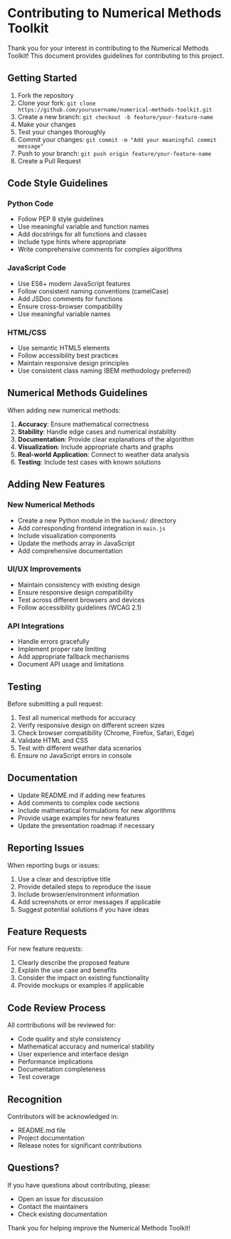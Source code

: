 # Contributing to Numerical Methods Toolkit

Thank you for your interest in contributing to the Numerical Methods Toolkit! This document provides guidelines for contributing to this project.

## Getting Started

1. Fork the repository
2. Clone your fork: `git clone https://github.com/yourusername/numerical-methods-toolkit.git`
3. Create a new branch: `git checkout -b feature/your-feature-name`
4. Make your changes
5. Test your changes thoroughly
6. Commit your changes: `git commit -m "Add your meaningful commit message"`
7. Push to your branch: `git push origin feature/your-feature-name`
8. Create a Pull Request

## Code Style Guidelines

### Python Code
- Follow PEP 8 style guidelines
- Use meaningful variable and function names
- Add docstrings for all functions and classes
- Include type hints where appropriate
- Write comprehensive comments for complex algorithms

### JavaScript Code
- Use ES6+ modern JavaScript features
- Follow consistent naming conventions (camelCase)
- Add JSDoc comments for functions
- Ensure cross-browser compatibility
- Use meaningful variable names

### HTML/CSS
- Use semantic HTML5 elements
- Follow accessibility best practices
- Maintain responsive design principles
- Use consistent class naming (BEM methodology preferred)

## Numerical Methods Guidelines

When adding new numerical methods:

1. **Accuracy**: Ensure mathematical correctness
2. **Stability**: Handle edge cases and numerical instability
3. **Documentation**: Provide clear explanations of the algorithm
4. **Visualization**: Include appropriate charts and graphs
5. **Real-world Application**: Connect to weather data analysis
6. **Testing**: Include test cases with known solutions

## Adding New Features

### New Numerical Methods
- Create a new Python module in the `backend/` directory
- Add corresponding frontend integration in `main.js`
- Include visualization components
- Update the methods array in JavaScript
- Add comprehensive documentation

### UI/UX Improvements
- Maintain consistency with existing design
- Ensure responsive design compatibility
- Test across different browsers and devices
- Follow accessibility guidelines (WCAG 2.1)

### API Integrations
- Handle errors gracefully
- Implement proper rate limiting
- Add appropriate fallback mechanisms
- Document API usage and limitations

## Testing

Before submitting a pull request:

1. Test all numerical methods for accuracy
2. Verify responsive design on different screen sizes
3. Check browser compatibility (Chrome, Firefox, Safari, Edge)
4. Validate HTML and CSS
5. Test with different weather data scenarios
6. Ensure no JavaScript errors in console

## Documentation

- Update README.md if adding new features
- Add comments to complex code sections
- Include mathematical formulations for new algorithms
- Provide usage examples for new features
- Update the presentation roadmap if necessary

## Reporting Issues

When reporting bugs or issues:

1. Use a clear and descriptive title
2. Provide detailed steps to reproduce the issue
3. Include browser/environment information
4. Add screenshots or error messages if applicable
5. Suggest potential solutions if you have ideas

## Feature Requests

For new feature requests:

1. Clearly describe the proposed feature
2. Explain the use case and benefits
3. Consider the impact on existing functionality
4. Provide mockups or examples if applicable

## Code Review Process

All contributions will be reviewed for:

- Code quality and style consistency
- Mathematical accuracy and numerical stability
- User experience and interface design
- Performance implications
- Documentation completeness
- Test coverage

## Recognition

Contributors will be acknowledged in:
- README.md file
- Project documentation
- Release notes for significant contributions

## Questions?

If you have questions about contributing, please:
- Open an issue for discussion
- Contact the maintainers
- Check existing documentation

Thank you for helping improve the Numerical Methods Toolkit!
